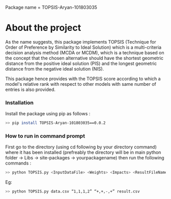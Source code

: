 Package name = TOPSIS-Aryan-101803035

# About the project
As the name suggests, this package implements TOPSIS (Technique for Order of Preference by Similarity to Ideal Solution) which is a multi-criteria decision analysis method (MCDA or MCDM), which is a technique based on the concept that the chosen alternative should have the shortest geometric distance from the positive ideal solution (PIS) and the longest geometric distance from the negative ideal solution (NIS). 

This package hence provides with the TOPSIS score according to which a model's relative rank with  respect to other models with same number of entries is also provided.


### Installation

Install the package using pip as follows :

```sh
>> pip install TOPSIS-Aryan-101803035==0.0.2
```

### How to run in command prompt
First go to the directory (using cd following by your directory command) where it has been installed (prefreably the directory will be in main python folder -> Libs -> site-packages -> yourpackagename) then run the following commands : 
```sh
>> python TOPSIS.py <InputDataFile> <Weights> <Impacts> <ResultFileName>
```
Eg: 
```sh
>> python TOPSIS.py data.csv “1,1,1,2” “+,+,-,+” result.csv
```
